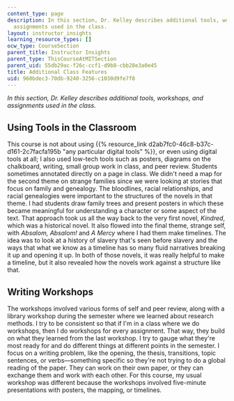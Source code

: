 ```yaml
---
content_type: page
description: In this section, Dr. Kelley describes additional tools, workshops, and
  assignments used in the class.
layout: instructor_insights
learning_resource_types: []
ocw_type: CourseSection
parent_title: Instructor Insights
parent_type: ThisCourseAtMITSection
parent_uid: 55db29ac-f26c-ccf1-d9b8-cbb28e3a0e45
title: Additional Class Features
uid: 960bdec3-70db-9240-3256-c1030d9fe7f8
---
```


_In this section, Dr. Kelley describes additional tools, workshops, and assignments used in the class._

Using Tools in the Classroom
----------------------------

This course is not about using {{% resource_link d2ab7fc0-46c8-b37c-d161-2c7facfa195b "any particular digital tools" %}}, or even using digital tools at all; I also used low-tech tools such as posters, diagrams on the chalkboard, writing, small group work in class, and peer review. Students sometimes annotated directly on a page in class. We didn't need a map for the second theme on strange families since we were looking at stories that focus on family and genealogy. The bloodlines, racial relationships, and racial genealogies were important to the structures of the novels in that theme. I had students draw family trees and present posters in which these became meaningful for understanding a character or some aspect of the text. That approach took us all the way back to the very first novel, _Kindred_, which was a historical novel. It also flowed into the final theme, strange self, with _Absalom, Absalom!_ and _A Mercy_ where I had them make timelines. The idea was to look at a history of slavery that's seen before slavery and the ways that what we know as a timeline has so many fluid narratives breaking it up and opening it up. In both of those novels, it was really helpful to make a timeline, but it also revealed how the novels work against a structure like that.

Writing Workshops
-----------------

The workshops involved various forms of self and peer review, along with a library workshop during the semester where we learned about research methods. I try to be consistent so that if I'm in a class where we do workshops, then I do workshops for every assignment. That way, they build on what they learned from the last workshop. I try to gauge what they're most ready for and do different things at different points in the semester. I focus on a writing problem, like the opening, the thesis, transitions, topic sentences, or verbs—something specific so they're not trying to do a global reading of the paper. They can work on their own paper, or they can exchange them and work with each other. For this course, my usual workshop was different because the workshops involved five-minute presentations with posters, the mapping, or timelines.